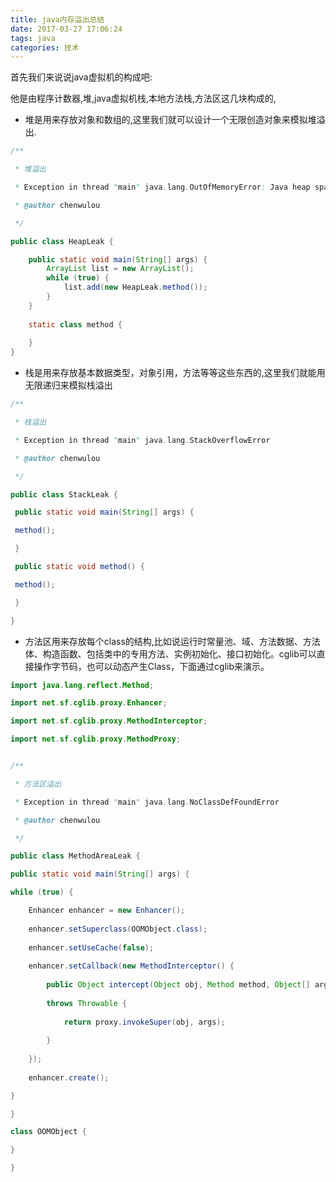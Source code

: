 ```yaml
---
title: java内存溢出总结
date: 2017-03-27 17:06:24
tags: java
categories: 技术
---
```

首先我们来说说java虚拟机的构成吧:

他是由程序计数器,堆,java虚拟机栈,本地方法栈,方法区这几块构成的,
<!-- more --> 
- 堆是用来存放对象和数组的,这里我们就可以设计一个无限创造对象来模拟堆溢出.

```java
/**

 * 堆溢出 

 * Exception in thread "main" java.lang.OutOfMemoryError: Java heap space

 * @author chenwulou

 */

public class HeapLeak {

    public static void main(String[] args) {
        ArrayList list = new ArrayList();
        while (true) {
            list.add(new HeapLeak.method());
        }
    }
    
    static class method {
    
    }
}
```


- 栈是用来存放基本数据类型，对象引用，方法等等这些东西的,这里我们就能用无限递归来模拟栈溢出

```java
/**

 * 栈溢出

 * Exception in thread "main" java.lang.StackOverflowError

 * @author chenwulou

 */

public class StackLeak {

 public static void main(String[] args) {

 method();

 }

 public static void method() {

 method();

 }

}

```

- 方法区用来存放每个class的结构,比如说运行时常量池、域、方法数据、方法体、构造函数、包括类中的专用方法、实例初始化、接口初始化。cglib可以直接操作字节码，也可以动态产生Class，下面通过cglib来演示。


```java
import java.lang.reflect.Method;

import net.sf.cglib.proxy.Enhancer;

import net.sf.cglib.proxy.MethodInterceptor;

import net.sf.cglib.proxy.MethodProxy;


/**

 * 方法区溢出

 * Exception in thread "main" java.lang.NoClassDefFoundError

 * @author chenwulou

 */

public class MethodAreaLeak {

public static void main(String[] args) {

while (true) {

    Enhancer enhancer = new Enhancer();
    
    enhancer.setSuperclass(OOMObject.class);
    
    enhancer.setUseCache(false);
    
    enhancer.setCallback(new MethodInterceptor() {
    
        public Object intercept(Object obj, Method method, Object[] args, MethodProxy proxy)
        
        throws Throwable {
        
            return proxy.invokeSuper(obj, args);
        
        }
    
    });
    
    enhancer.create();

}

}

class OOMObject {

}

}
```
